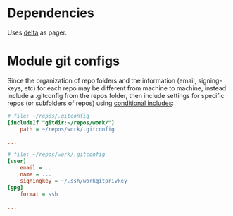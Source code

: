 # Dependencies

Uses [delta](https://github.com/dandavison/delta) as pager.

# Module git configs

Since the organization of repo folders and the information (email,
signing-keys, etc) for each repo may be different from machine to machine,
instead include a .gitconfig from the repos folder, then include settings for
specific repos (or subfolders of repos) using [conditional
includes](https://git-scm.com/docs/git-config#Documentation/git-config.txt-codegitdircode):

```ini
# file: ~/repos/.gitconfig
[includeIf "gitdir:~/repos/work/"]
    path = ~/repos/work/.gitconfig

...
```

```ini
# file: ~/repos/work/.gitconfig
[user]
    email = ...
    name = ...
    signingkey = ~/.ssh/workgitprivkey
[gpg]
    format = ssh

...
```
